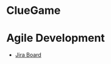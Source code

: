 # ClueGame
# Agile Development
- [Jira Board](https://5guysproject.atlassian.net/jira/software/projects/KAN/boards/1)